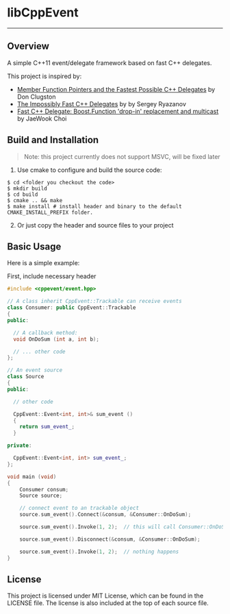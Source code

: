 # libCppEvent

------

## Overview

A simple C++11 event/delegate framework based on fast C++ delegates.

This project is inspired by:
  * [Member Function Pointers and the Fastest Possible C++ Delegates](http://www.codeproject.com/Articles/7150/Member-Function-Pointers-and-the-Fastest-Possible) by Don Clugston
  * [The Impossibly Fast C++ Delegates](http://www.codeproject.com/Articles/11015/The-Impossibly-Fast-C-Delegates) by by Sergey Ryazanov
  * [Fast C++ Delegate: Boost.Function 'drop-in' replacement and multicast](http://www.codeproject.com/Articles/18389/Fast-C-Delegate-Boost-Function-drop-in-replacement) by JaeWook Choi

## Build and Installation

> Note: this project currently does not support MSVC, will be fixed later

1. Use cmake to configure and build the source code:
```shell
$ cd <folder you checkout the code>
$ mkdir build
$ cd build
$ cmake .. && make
$ make install # install header and binary to the default CMAKE_INSTALL_PREFIX folder.
```
2. Or just copy the header and source files to your project

## Basic Usage

Here is a simple example:

First, include necessary header

```c++
#include <cppevent/event.hpp>
```

```c++
// A class inherit CppEvent::Trackable can receive events
class Consumer: public CppEvent::Trackable
{
public:

  // A callback method:
  void OnDoSum (int a, int b);

  // ... other code
};
```

```c++
// An event source
class Source
{
public:

  // other code

  CppEvent::Event<int, int>& sum_event ()
  {
    return sum_event_;
  }

private:

  CppEvent::Event<int, int> sum_event_;  
};
```

```c++
void main (void)
{
    Consumer consum;
    Source source;

    // connect event to an trackable object
    source.sum_event().Connect(&consum, &Consumer::OnDoSum);

    source.sum_event().Invoke(1, 2);  // this will call Consumer::OnDoSum()

    source.sum_event().Disconnect(&consum, &Consumer::OnDoSum);

    source.sum_event().Invoke(1, 2);  // nothing happens
}
```

## License

This project is licensed under MIT License, which can be found in the LICENSE
file. The license is also included at the top of each source file.
